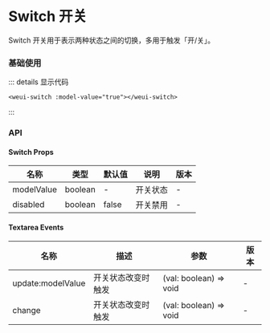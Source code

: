# Switch 开关

Switch 开关用于表示两种状态之间的切换，多用于触发「开/关」。

### 基础使用

<weui-switch :model-value="true"></weui-switch>

::: details 显示代码
```vue
<weui-switch :model-value="true"></weui-switch>
```
:::


### API
#### Switch Props
|  名称   | 类型  | 默认值 | 说明 | 版本 |
|  ----  | ----  | ----- | ---- | ----- |
| modelValue  | boolean | - | 开关状态 | - |
| disabled | boolean | false | 开关禁用 | - |


#### Textarea Events
|  名称   | 描述  | 参数 | 版本 |
|  ----  | ----  | ----- | ---- |
| update:modelValue  | 开关状态改变时触发 | (val: boolean) => void | - |
| change  | 开关状态改变时触发 | (val: boolean) => void | - |
